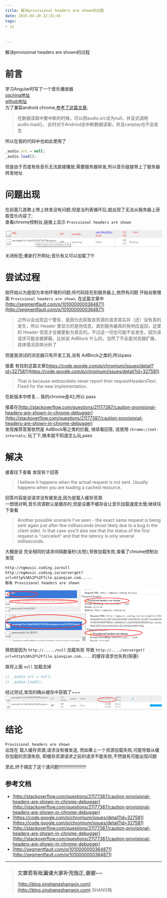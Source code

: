 ```yaml
---
title: 解决provisional headers are shown的过程
date: 2015-04-20 22:31:45
tags:
- js


---
```


解决provisional headers are shown的过程
<!-- more -->



# 前言

学习Angular时写了一个音乐播放器  
[oschina地址](http://git.oschina.net/xinshangshangxin/ngMusic)  
[github地址](https://github.com/xinshangshangxin/ngMusic)  
为了兼容android chrome,[参考了这篇文章](http://hi.baidu.com/hf_zd/item/f65a68b8868a377e254b09a5);


> 在数据读取中要中断的时候，可以把audio.src设为null，并显式调用audio.load()，
此时对于Android会中断数据读取，并且canplay也不会发生

所以在我的代码中也如此使用了

```js
_audio.src = null;
_audio.load();
```
但是由于百度有些音乐无法直接播放;需要服务器转发,所以音乐链接带上了服务器转发地址

# 问题出现
在前面几首歌上带上转发没有问题;但是当列表循环后;就出现了无法从服务器上获取音乐内容了;  
查看chrome控制台,链接上显示 `Provisional headers are shown`

![error](/img/chrome/error.png)

关闭标签;重新打开网址;音乐有又可以加载了!!!

# 尝试过程

刚开始以为是因为本地环境的问题;将代码挂在到服务器上,依然有问题
开始谷歌搜索 `Provisional headers are shown`, 在这篇文章中[http://segmentfault.com/q/1010000000364871](http://segmentfault.com/q/1010000000364871)  


> 之所以会出现这个警告，是因为去获取该资源的请求其实并（还）没有真的发生，所以 Header 里显示的是伪信息，直到服务器真的有响应返回，这里的 Header 信息才会被更新为真实的。不过这一切也可能不会发生，因为该请求可能会被屏蔽。比如说 AdBlock 什么的，当然了不全是浏览器扩展，具体情况具体分析了

但是我测试的浏览器只有开发工具,没有 AdBlock之类的;所以pass

接着 有找到这篇文章[https://code.google.com/p/chromium/issues/detail?id=327581](https://code.google.com/p/chromium/issues/detail?id=327581)


> That is because websockets never report their requestHeadersText.
Fixed for the new implementation.

在新版本中修复... 我的chrome是42;所以 pass

接着在[http://stackoverflow.com/questions/21177387/caution-provisional-headers-are-shown-in-chrome-debugger](http://stackoverflow.com/questions/21177387/caution-provisional-headers-are-shown-in-chrome-debugger)  
发现推荐答案依然是 AdBlock等之类的拦截, 继续看回答, 说使用 `chrome://net-internals`; 玩了下,根本就不知道怎么玩,pass

# 解决
接着往下查看 发现有个回答

> I believe it happens when the actual request is not sent. Usually happens when you are loading a cached resource.

回答内容是说请求没有被发送,因为是载入缓存资源.  
一想很对啊,音乐资源默认是缓存的,但是设置不缓存会让音乐加载速度太慢;继续往下查看

> Another possible scenario I've seen - the exact same request is being sent again just after few milliseconds (most likely due to a bug in the client side).
In that case you'll also see that the status of the first request is "canceled" and that the latency is only several milliseconds.

大概是说 完全相同的请求间隔数毫秒(太短),导致加载失败,查看了chrome控制台发现
```plain
http://ngmusic.coding.io/null
http://ngmusic.coding.io/serverget?url=http%3A%2F%2Ffile.qianqian.com.....
都有 Provisional headers are shown
```
![error](/img/chrome/3.png)
![error](/img/chrome/4.png)

猜想是因为 `http://...../null` 加载失败 导致 `http://..../serverget?url=http%3A%2F%2Ffile.qianqian.com.....`的缓存请求也失败(阻塞)

故将上面 `null` 加载去掉
```js
// _audio.src = null;
// _audio.load();
```
经过测试,发现的确从缓存中获取了~~~
![error](/img/chrome/2.png)

# 结论
`Provisional headers are shown`   
出现在 载入缓存资源,请求没有被发送, 而如果上一个资源加载失败,可能导致从缓存加载的资源失败,
即缓存资源请求之前的请求不能失败,不然就有可能出现问题

至此,终于搞定了这个渣问题!!!!!!!!!!!!!!!!!!!!!!



## 参考文档

- [http://stackoverflow.com/questions/21177387/caution-provisional-headers-are-shown-in-chrome-debugger](http://stackoverflow.com/questions/21177387/caution-provisional-headers-are-shown-in-chrome-debugger)
- [https://code.google.com/p/chromium/issues/detail?id=327581](https://code.google.com/p/chromium/issues/detail?id=327581)
- [http://stackoverflow.com/questions/21177387/caution-provisional-headers-are-shown-in-chrome-debugger](http://stackoverflow.com/questions/21177387/caution-provisional-headers-are-shown-in-chrome-debugger)  
- [http://segmentfault.com/q/1010000000364871](http://segmentfault.com/q/1010000000364871)  



-----------------------

> ### 文章若有纰漏请大家补充指正,谢谢~~
> [http://blog.xinshangshangxin.com](http://blog.xinshangshangxin.com) SHANG殇

